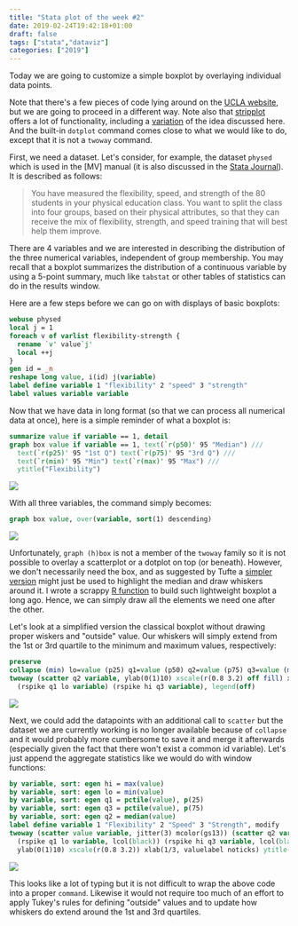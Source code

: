 ```yaml
---
title: "Stata plot of the week #2"
date: 2019-02-24T19:42:18+01:00
draft: false
tags: ["stata","dataviz"]
categories: ["2019"]
---
```


Today we are going to customize a simple boxplot by overlaying individual data points.

Note that there's a few pieces of code lying around on the [UCLA website](https://stats.idre.ucla.edu/stata/code/creating-and-extending-boxplots-using-twoway-graphs/), but we are going to proceed in a different way. Note also that [stripplot](https://ideas.repec.org/c/boc/bocode/s433401.html) offers a lot of functionality, including a [variation](https://www.statalist.org/forums/forum/general-stata-discussion/general/6918-varying-box-plots) of the idea discussed here. And the built-in `dotplot` command comes close to what we would like to do, except that it is not a `twoway` command.

First, we need a dataset. Let's consider, for example, the dataset `physed` which is used in the [MV] manual (it is also discussed in the [Stata Journal](https://www.stata-journal.com/sjpdf.html?articlenum=st0262)). It is described as follows:

> You have measured the flexibility, speed, and strength of the 80 students in your physical education class. You want to split the class into four groups, based on their physical attributes, so that they can receive the mix of flexibility, strength, and speed training that will best help them improve.

There are 4 variables and we are interested in describing the distribution of the three numerical variables, independent of group membership. You may recall that a boxplot summarizes the distribution of a continuous variable by using a 5-point summary, much like `tabstat` or other tables of statistics can do in the results window.

Here are a few steps before we can go on with displays of basic boxplots:

```Stata
webuse physed
local j = 1
foreach v of varlist flexibility-strength {
  rename `v' value`j'
  local ++j
}
gen id = _n
reshape long value, i(id) j(variable)
label define variable 1 "flexibility" 2 "speed" 3 "strength"
label values variable variable
```

Now that we have data in long format (so that we can process all numerical data at once), here is a simple reminder of what a boxplot is:

```Stata
summarize value if variable == 1, detail
graph box value if variable == 1, text(`r(p50)' 95 "Median") ///
  text(`r(p25)' 95 "1st Q") text(`r(p75)' 95 "3rd Q") ///
  text(`r(min)' 95 "Min") text(`r(max)' 95 "Max") ///
  ytitle("Flexibility")
```

![](/img/stata-plot-003.png)

With all three variables, the command simply becomes:

```Stata
graph box value, over(variable, sort(1) descending)
```

![](/img/stata-plot-004.png)

Unfortunately, `graph (h)box` is not a member of the `twoway` family so it is not possible to overlay a scatterplot or a dotplot on top (or beneath). However, we don't necessarily need the box, and as suggested by Tufte a [simpler version](https://stats.stackexchange.com/a/13915) might just be used to highlight the median and draw whiskers around it. I wrote a scrappy [R function](https://gist.github.com/even4void/1128764) to build such lightweight boxplot a long ago. Hence, we can simply draw all the elements we need one after the other.

Let's look at a simplified version the classical boxplot without drawing proper wiskers and "outside" value. Our whiskers will simply extend from the 1st or 3rd quartile to the minimum and maximum values, respectively:

```Stata
preserve
collapse (min) lo=value (p25) q1=value (p50) q2=value (p75) q3=value (max) hi=value, by(variable)
twoway (scatter q2 variable, ylab(0(1)10) xscale(r(0.8 3.2) off fill) xlab(,nolabels) ytitle("Value") xtitle("")) ///
  (rspike q1 lo variable) (rspike hi q3 variable), legend(off)
```

![](/img/stata-plot-005.png)

Next, we could add the datapoints with an additional call to `scatter` but the dataset we are currently working is no longer available because of `collapse` and it would probably more cumbersome to save it and merge it afterwards (especially given the fact that there won't exist a common id variable). Let's just append the aggregate statistics like we would do with window functions:

```Stata
by variable, sort: egen hi = max(value)
by variable, sort: egen lo = min(value)
by variable, sort: egen q1 = pctile(value), p(25)
by variable, sort: egen q3 = pctile(value), p(75)
by variable, sort: egen q2 = median(value)
label define variable 1 "Flexibility" 2 "Speed" 3 "Strength", modify
twoway (scatter value variable, jitter(3) mcolor(gs13)) (scatter q2 variable, ms(d) msize(medium) mcol(black)) ///
  (rspike q1 lo variable, lcol(black)) (rspike hi q3 variable, lcol(black)), ///
  ylab(0(1)10) xscale(r(0.8 3.2)) xlab(1/3, valuelabel noticks) ytitle("Value") xtitle("") legend(off)
```

![](/img/stata-plot-006.png)

This looks like a lot of typing but it is not difficult to wrap the above code into a proper `command`. Likewise it would not require too much of an effort to apply Tukey's rules for defining "outside" values and to update how whiskers do extend around the 1st and 3rd quartiles.
